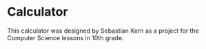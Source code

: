 # Calculator

This calculator was designed by Sebastian Kern as a project for the Computer Science lessons in 10th grade.

